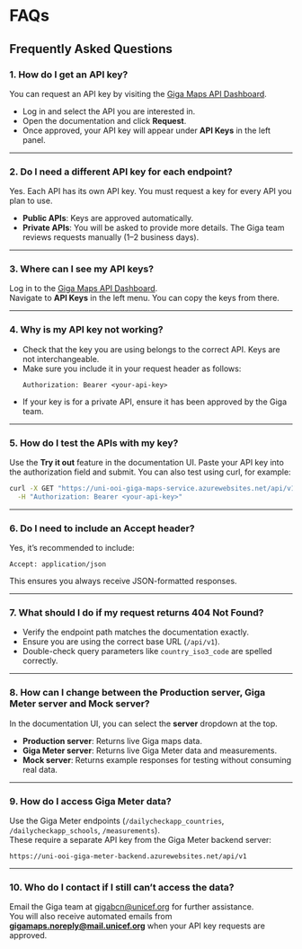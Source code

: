 # FAQs

## Frequently Asked Questions

### 1. How do I get an API key?
You can request an API key by visiting the [Giga Maps API Dashboard](https://maps.giga.global/docs/explore-api).  
- Log in and select the API you are interested in.  
- Open the documentation and click **Request**.  
- Once approved, your API key will appear under **API Keys** in the left panel.  

---

### 2. Do I need a different API key for each endpoint?
Yes. Each API has its own API key. You must request a key for every API you plan to use.  
- **Public APIs**: Keys are approved automatically.  
- **Private APIs**: You will be asked to provide more details. The Giga team reviews requests manually (1–2 business days).  

---

### 3. Where can I see my API keys?
Log in to the [Giga Maps API Dashboard](https://maps.giga.global/docs/explore-api).  
Navigate to **API Keys** in the left menu. You can copy the keys from there.  

---

### 4. Why is my API key not working?
- Check that the key you are using belongs to the correct API. Keys are not interchangeable.  
- Make sure you include it in your request header as follows:  
  ```
  Authorization: Bearer <your-api-key>
  ```
- If your key is for a private API, ensure it has been approved by the Giga team.  

---

### 5. How do I test the APIs with my key?
Use the **Try it out** feature in the documentation UI. Paste your API key into the authorization field and submit. You can also test using curl, for example:
```bash
curl -X GET "https://uni-ooi-giga-maps-service.azurewebsites.net/api/v1/countries" \
  -H "Authorization: Bearer <your-api-key>"
```

---

### 6. Do I need to include an Accept header?
Yes, it’s recommended to include:  
```
Accept: application/json
```
This ensures you always receive JSON-formatted responses.

---

### 7. What should I do if my request returns 404 Not Found?
- Verify the endpoint path matches the documentation exactly.  
- Ensure you are using the correct base URL (`/api/v1`).  
- Double-check query parameters like `country_iso3_code` are spelled correctly.  

---

### 8. How can I change between the Production server, Giga Meter server and Mock server?
In the documentation UI, you can select the **server** dropdown at the top.  
- **Production server**: Returns live Giga maps data.
- **Giga Meter server**: Returns live Giga Meter data and measurements.  
- **Mock server**: Returns example responses for testing without consuming real data.  

---

### 9. How do I access Giga Meter data?
Use the Giga Meter endpoints (`/dailycheckapp_countries`, `/dailycheckapp_schools`, `/measurements`).  
These require a separate API key from the Giga Meter backend server:  
```
https://uni-ooi-giga-meter-backend.azurewebsites.net/api/v1
```

---

### 10. Who do I contact if I still can’t access the data?
Email the Giga team at [gigabcn@unicef.org](mailto:gigabcn@unicef.org) for further assistance.  
You will also receive automated emails from **gigamaps.noreply@mail.unicef.org** when your API key requests are approved.
